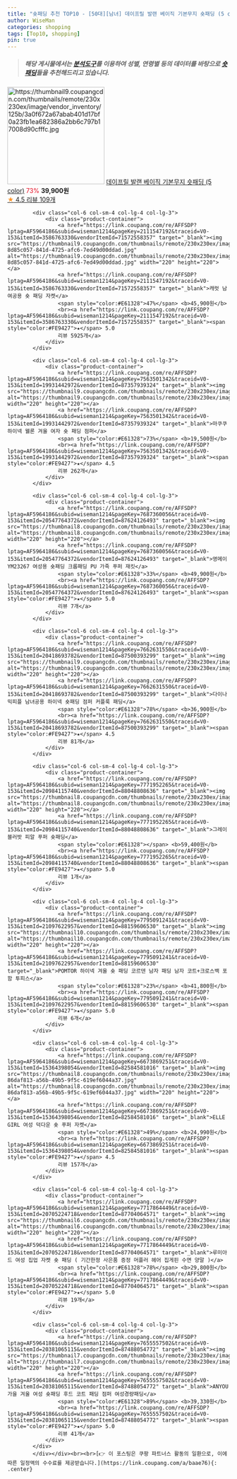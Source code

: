 ```yaml
---
title: "숏패딩 추천 TOP10 - [50대][남녀] 데이프릴 발랜 베이직 기본무지 숏패딩 (5 color)"
author: WiseMan
categories: shopping
tags: [Top10, shopping]
pin: true
---
```


> ##### 해당 게시물에서는 [**분석도구**](https://itemscout.io/)를 이용하여 **성별**, **연령별** 등의 데이터를 바탕으로 [**숏패딩**](https://link.coupang.com/a/baae76)들을 추천해드리고 있습니다.
<div class="container"><div class="row">
            <div class="col-6 col-sm-4 col-lg-4 col-lg-3">
                <div class="product-container">
                    <a href="https://link.coupang.com/re/AFFSDP?lptag=AF5964186&subid=wiseman1214&pageKey=6922457349&traceid=V0-153&itemId=16721774291&vendorItemId=87440025218" target="_blank"><img src="https://thumbnail9.coupangcdn.com/thumbnails/remote/230x230ex/image/vendor_inventory/125b/3a0f672a67abab401d17bf0a23fb1ea682386a2bb6c797b17008d90cfffc.jpg" alt="https://thumbnail9.coupangcdn.com/thumbnails/remote/230x230ex/image/vendor_inventory/125b/3a0f672a67abab401d17bf0a23fb1ea682386a2bb6c797b17008d90cfffc.jpg" width="220" height="220"></a>
                    <a href="https://link.coupang.com/re/AFFSDP?lptag=AF5964186&subid=wiseman1214&pageKey=6922457349&traceid=V0-153&itemId=16721774291&vendorItemId=87440025218" target="_blank">데이프릴 발랜 베이직 기본무지 숏패딩 (5 color)</a>
                    <span style="color:#E61328">73%</span> <b>39,900원</b>
                    <br><a href="https://link.coupang.com/re/AFFSDP?lptag=AF5964186&subid=wiseman1214&pageKey=6922457349&traceid=V0-153&itemId=16721774291&vendorItemId=87440025218" target="_blank"><span style="color:#FE9427">★</span> 4.5
                    리뷰 109개</a>
                </div>
            </div>
            
            <div class="col-6 col-sm-4 col-lg-4 col-lg-3">
                <div class="product-container">
                    <a href="https://link.coupang.com/re/AFFSDP?lptag=AF5964186&subid=wiseman1214&pageKey=2111547192&traceid=V0-153&itemId=3586763330&vendorItemId=71572558357" target="_blank"><img src="https://thumbnail9.coupangcdn.com/thumbnails/remote/230x230ex/image/retail/images/1054077257689475-8d85c057-841d-4725-afc6-7ed49d00ddad.jpg" alt="https://thumbnail9.coupangcdn.com/thumbnails/remote/230x230ex/image/retail/images/1054077257689475-8d85c057-841d-4725-afc6-7ed49d00ddad.jpg" width="220" height="220"></a>
                    <a href="https://link.coupang.com/re/AFFSDP?lptag=AF5964186&subid=wiseman1214&pageKey=2111547192&traceid=V0-153&itemId=3586763330&vendorItemId=71572558357" target="_blank">캐럿 남여공용 숏 패딩 자켓</a>
                    <span style="color:#E61328">47%</span> <b>45,900원</b>
                    <br><a href="https://link.coupang.com/re/AFFSDP?lptag=AF5964186&subid=wiseman1214&pageKey=2111547192&traceid=V0-153&itemId=3586763330&vendorItemId=71572558357" target="_blank"><span style="color:#FE9427">★</span> 5.0
                    리뷰 5925개</a>
                </div>
            </div>
            
            <div class="col-6 col-sm-4 col-lg-4 col-lg-3">
                <div class="product-container">
                    <a href="https://link.coupang.com/re/AFFSDP?lptag=AF5964186&subid=wiseman1214&pageKey=7563501342&traceid=V0-153&itemId=19931442972&vendorItemId=87357939324" target="_blank"><img src="https://thumbnail9.coupangcdn.com/thumbnails/remote/230x230ex/image/vendor_inventory/f8ad/483201f96a944a7b3c3f8173ed084a3e5e092b783d25c7104347eb0c63ab.jpg" alt="https://thumbnail9.coupangcdn.com/thumbnails/remote/230x230ex/image/vendor_inventory/f8ad/483201f96a944a7b3c3f8173ed084a3e5e092b783d25c7104347eb0c63ab.jpg" width="220" height="220"></a>
                    <a href="https://link.coupang.com/re/AFFSDP?lptag=AF5964186&subid=wiseman1214&pageKey=7563501342&traceid=V0-153&itemId=19931442972&vendorItemId=87357939324" target="_blank">마쿠쿠 하이넥 웰론 겨울 여자 숏 패딩 점퍼</a>
                    <span style="color:#E61328">73%</span> <b>19,500원</b>
                    <br><a href="https://link.coupang.com/re/AFFSDP?lptag=AF5964186&subid=wiseman1214&pageKey=7563501342&traceid=V0-153&itemId=19931442972&vendorItemId=87357939324" target="_blank"><span style="color:#FE9427">★</span> 4.5
                    리뷰 262개</a>
                </div>
            </div>
            
            <div class="col-6 col-sm-4 col-lg-4 col-lg-3">
                <div class="product-container">
                    <a href="https://link.coupang.com/re/AFFSDP?lptag=AF5964186&subid=wiseman1214&pageKey=7687360056&traceid=V0-153&itemId=20547764372&vendorItemId=87624126493" target="_blank"><img src="https://thumbnail8.coupangcdn.com/thumbnails/remote/230x230ex/image/vendor_inventory/8cff/99a6c1fbdffd04f94f68f87cf2d9248c1ed53a2904f82bd29d7032f619c9.jpg" alt="https://thumbnail8.coupangcdn.com/thumbnails/remote/230x230ex/image/vendor_inventory/8cff/99a6c1fbdffd04f94f68f87cf2d9248c1ed53a2904f82bd29d7032f619c9.jpg" width="220" height="220"></a>
                    <a href="https://link.coupang.com/re/AFFSDP?lptag=AF5964186&subid=wiseman1214&pageKey=7687360056&traceid=V0-153&itemId=20547764372&vendorItemId=87624126493" target="_blank">영메이 YM23267 여성용 숏패딩 크롭패딩 PU 가죽 푸퍼 재킷</a>
                    <span style="color:#E61328">33%</span> <b>49,900원</b>
                    <br><a href="https://link.coupang.com/re/AFFSDP?lptag=AF5964186&subid=wiseman1214&pageKey=7687360056&traceid=V0-153&itemId=20547764372&vendorItemId=87624126493" target="_blank"><span style="color:#FE9427">★</span> 5.0
                    리뷰 7개</a>
                </div>
            </div>
            
            <div class="col-6 col-sm-4 col-lg-4 col-lg-3">
                <div class="product-container">
                    <a href="https://link.coupang.com/re/AFFSDP?lptag=AF5964186&subid=wiseman1214&pageKey=7662631550&traceid=V0-153&itemId=20418693782&vendorItemId=87500393299" target="_blank"><img src="https://thumbnail9.coupangcdn.com/thumbnails/remote/230x230ex/image/vendor_inventory/53fc/e267af386e7fac7977390eea4e0a6305af729ff8b8d38aea1e84a0284976.jpg" alt="https://thumbnail9.coupangcdn.com/thumbnails/remote/230x230ex/image/vendor_inventory/53fc/e267af386e7fac7977390eea4e0a6305af729ff8b8d38aea1e84a0284976.jpg" width="220" height="220"></a>
                    <a href="https://link.coupang.com/re/AFFSDP?lptag=AF5964186&subid=wiseman1214&pageKey=7662631550&traceid=V0-153&itemId=20418693782&vendorItemId=87500393299" target="_blank">다이나믹피플 남녀공용 하이넥 숏패딩 점퍼 커플룩 패딩</a>
                    <span style="color:#E61328">78%</span> <b>36,900원</b>
                    <br><a href="https://link.coupang.com/re/AFFSDP?lptag=AF5964186&subid=wiseman1214&pageKey=7662631550&traceid=V0-153&itemId=20418693782&vendorItemId=87500393299" target="_blank"><span style="color:#FE9427">★</span> 4.5
                    리뷰 81개</a>
                </div>
            </div>
            
            <div class="col-6 col-sm-4 col-lg-4 col-lg-3">
                <div class="product-container">
                    <a href="https://link.coupang.com/re/AFFSDP?lptag=AF5964186&subid=wiseman1214&pageKey=7771952265&traceid=V0-153&itemId=20984115740&vendorItemId=88048808636" target="_blank"><img src="https://thumbnail8.coupangcdn.com/thumbnails/remote/230x230ex/image/vendor_inventory/219f/b27d758bbcfd6fcc4ff58b01a9f0d7cbedf766ff8233dd2678dfb9f6f6fe.jpg" alt="https://thumbnail8.coupangcdn.com/thumbnails/remote/230x230ex/image/vendor_inventory/219f/b27d758bbcfd6fcc4ff58b01a9f0d7cbedf766ff8233dd2678dfb9f6f6fe.jpg" width="220" height="220"></a>
                    <a href="https://link.coupang.com/re/AFFSDP?lptag=AF5964186&subid=wiseman1214&pageKey=7771952265&traceid=V0-153&itemId=20984115740&vendorItemId=88048808636" target="_blank">그레이블러밧 피알 푸퍼 숏패딩</a>
                    <span style="color:#E61328"></span> <b>59,400원</b>
                    <br><a href="https://link.coupang.com/re/AFFSDP?lptag=AF5964186&subid=wiseman1214&pageKey=7771952265&traceid=V0-153&itemId=20984115740&vendorItemId=88048808636" target="_blank"><span style="color:#FE9427">★</span> 5.0
                    리뷰 1개</a>
                </div>
            </div>
            
            <div class="col-6 col-sm-4 col-lg-4 col-lg-3">
                <div class="product-container">
                    <a href="https://link.coupang.com/re/AFFSDP?lptag=AF5964186&subid=wiseman1214&pageKey=7795091241&traceid=V0-153&itemId=21097622957&vendorItemId=88159606530" target="_blank"><img src="https://thumbnail10.coupangcdn.com/thumbnails/remote/230x230ex/image/vendor_inventory/16d8/ada51613e089d4b28c819e5787faf009b0fe4ae03a56106d6a88b8dbc64c.jpg" alt="https://thumbnail10.coupangcdn.com/thumbnails/remote/230x230ex/image/vendor_inventory/16d8/ada51613e089d4b28c819e5787faf009b0fe4ae03a56106d6a88b8dbc64c.jpg" width="220" height="220"></a>
                    <a href="https://link.coupang.com/re/AFFSDP?lptag=AF5964186&subid=wiseman1214&pageKey=7795091241&traceid=V0-153&itemId=21097622957&vendorItemId=88159606530" target="_blank">POMTOR 하이넥 겨울 숏 패딩 코르덴 남자 패딩 남자 코트+크로스백 포함 투피스</a>
                    <span style="color:#E61328">23%</span> <b>41,800원</b>
                    <br><a href="https://link.coupang.com/re/AFFSDP?lptag=AF5964186&subid=wiseman1214&pageKey=7795091241&traceid=V0-153&itemId=21097622957&vendorItemId=88159606530" target="_blank"><span style="color:#FE9427">★</span> 5.0
                    리뷰 6개</a>
                </div>
            </div>
            
            <div class="col-6 col-sm-4 col-lg-4 col-lg-3">
                <div class="product-container">
                    <a href="https://link.coupang.com/re/AFFSDP?lptag=AF5964186&subid=wiseman1214&pageKey=6673869251&traceid=V0-153&itemId=15364398054&vendorItemId=82584581016" target="_blank"><img src="https://thumbnail8.coupangcdn.com/thumbnails/remote/230x230ex/image/retail/images/210025028538126-86daf813-a56b-49b5-9f5c-619ef6044a37.jpg" alt="https://thumbnail8.coupangcdn.com/thumbnails/remote/230x230ex/image/retail/images/210025028538126-86daf813-a56b-49b5-9f5c-619ef6044a37.jpg" width="220" height="220"></a>
                    <a href="https://link.coupang.com/re/AFFSDP?lptag=AF5964186&subid=wiseman1214&pageKey=6673869251&traceid=V0-153&itemId=15364398054&vendorItemId=82584581016" target="_blank">ELLE GIRL 여성 덕다운 숏 푸퍼 자켓</a>
                    <span style="color:#E61328">49%</span> <b>24,990원</b>
                    <br><a href="https://link.coupang.com/re/AFFSDP?lptag=AF5964186&subid=wiseman1214&pageKey=6673869251&traceid=V0-153&itemId=15364398054&vendorItemId=82584581016" target="_blank"><span style="color:#FE9427">★</span> 4.5
                    리뷰 157개</a>
                </div>
            </div>
            
            <div class="col-6 col-sm-4 col-lg-4 col-lg-3">
                <div class="product-container">
                    <a href="https://link.coupang.com/re/AFFSDP?lptag=AF5964186&subid=wiseman1214&pageKey=7717864449&traceid=V0-153&itemId=20705224718&vendorItemId=87704064571" target="_blank"><img src="https://thumbnail6.coupangcdn.com/thumbnails/remote/230x230ex/image/vendor_inventory/411b/38ac795d6f15f276fa10eb4325c777c8515f5d90a37980538d68a99723b7.JPG" alt="https://thumbnail6.coupangcdn.com/thumbnails/remote/230x230ex/image/vendor_inventory/411b/38ac795d6f15f276fa10eb4325c777c8515f5d90a37980538d68a99723b7.JPG" width="220" height="220"></a>
                    <a href="https://link.coupang.com/re/AFFSDP?lptag=AF5964186&subid=wiseman1214&pageKey=7717864449&traceid=V0-153&itemId=20705224718&vendorItemId=87704064571" target="_blank">루미아드 여성 집업 자켓 숏 패딩 ( 기간한정 사은품 증정 머플러 헤어 집게핀 수면 양말 )</a>
                    <span style="color:#E61328">78%</span> <b>29,800원</b>
                    <br><a href="https://link.coupang.com/re/AFFSDP?lptag=AF5964186&subid=wiseman1214&pageKey=7717864449&traceid=V0-153&itemId=20705224718&vendorItemId=87704064571" target="_blank"><span style="color:#FE9427">★</span> 5.0
                    리뷰 19개</a>
                </div>
            </div>
            
            <div class="col-6 col-sm-4 col-lg-4 col-lg-3">
                <div class="product-container">
                    <a href="https://link.coupang.com/re/AFFSDP?lptag=AF5964186&subid=wiseman1214&pageKey=7655557502&traceid=V0-153&itemId=20381065115&vendorItemId=87488054772" target="_blank"><img src="https://thumbnail7.coupangcdn.com/thumbnails/remote/230x230ex/image/vendor_inventory/a64e/aa7910fd1485b2f913b4fc2a63ed24e37b9bce5744ad636ca5624e04fa62.jpg" alt="https://thumbnail7.coupangcdn.com/thumbnails/remote/230x230ex/image/vendor_inventory/a64e/aa7910fd1485b2f913b4fc2a63ed24e37b9bce5744ad636ca5624e04fa62.jpg" width="220" height="220"></a>
                    <a href="https://link.coupang.com/re/AFFSDP?lptag=AF5964186&subid=wiseman1214&pageKey=7655557502&traceid=V0-153&itemId=20381065115&vendorItemId=87488054772" target="_blank">ANYOU 가을 겨울 여성 숏패딩 후드 코트 패딩 점퍼 여성경량패딩</a>
                    <span style="color:#E61328">89%</span> <b>39,330원</b>
                    <br><a href="https://link.coupang.com/re/AFFSDP?lptag=AF5964186&subid=wiseman1214&pageKey=7655557502&traceid=V0-153&itemId=20381065115&vendorItemId=87488054772" target="_blank"><span style="color:#FE9427">★</span> 5.0
                    리뷰 41개</a>
                </div>
            </div>
            </div></div><br><br>[👉 이 포스팅은 쿠팡 파트너스 활동의 일환으로, 이에 따른 일정액의 수수료를 제공받습니다.](https://link.coupang.com/a/baae76){: .center}